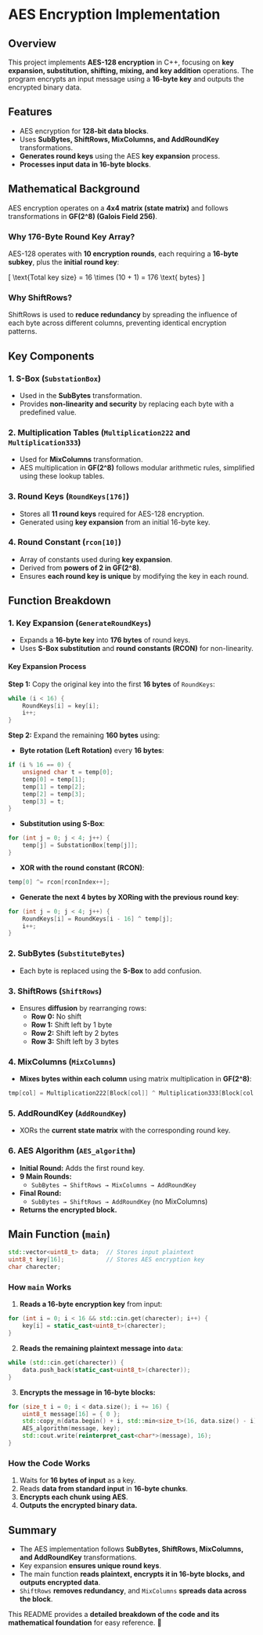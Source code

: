 # AES Encryption Implementation

## Overview
This project implements **AES-128 encryption** in C++, focusing on **key expansion, substitution, shifting, mixing, and key addition** operations. The program encrypts an input message using a **16-byte key** and outputs the encrypted binary data.

## Features
- AES encryption for **128-bit data blocks**.
- Uses **SubBytes, ShiftRows, MixColumns, and AddRoundKey** transformations.
- **Generates round keys** using the AES **key expansion** process.
- **Processes input data in 16-byte blocks**.

## Mathematical Background
AES encryption operates on a **4x4 matrix (state matrix)** and follows transformations in **GF(2^8) (Galois Field 256)**.

### **Why 176-Byte Round Key Array?**
AES-128 operates with **10 encryption rounds**, each requiring a **16-byte subkey**, plus the **initial round key**:

\[
\text{Total key size} = 16 \times (10 + 1) = 176 \text{ bytes}
\]

### **Why ShiftRows?**
ShiftRows is used to **reduce redundancy** by spreading the influence of each byte across different columns, preventing identical encryption patterns.

## **Key Components**
### **1. S-Box (`SubstationBox`)**
- Used in the **SubBytes** transformation.
- Provides **non-linearity and security** by replacing each byte with a predefined value.

### **2. Multiplication Tables (`Multiplication222` and `Multiplication333`)**
- Used for **MixColumns** transformation.
- AES multiplication in **GF(2^8)** follows modular arithmetic rules, simplified using these lookup tables.

### **3. Round Keys (`RoundKeys[176]`)**
- Stores all **11 round keys** required for AES-128 encryption.
- Generated using **key expansion** from an initial 16-byte key.

### **4. Round Constant (`rcon[10]`)**
- Array of constants used during **key expansion**.
- Derived from **powers of 2 in GF(2^8)**.
- Ensures **each round key is unique** by modifying the key in each round.

## **Function Breakdown**
### **1. Key Expansion (`GenerateRoundKeys`)**
- Expands a **16-byte key** into **176 bytes** of round keys.
- Uses **S-Box substitution** and **round constants (RCON)** for non-linearity.

#### **Key Expansion Process**
**Step 1:** Copy the original key into the first **16 bytes** of `RoundKeys`:
```cpp
while (i < 16) { 
    RoundKeys[i] = key[i]; 
    i++; 
}
```

**Step 2:** Expand the remaining **160 bytes** using:
- **Byte rotation (Left Rotation)** every **16 bytes**:
```cpp
if (i % 16 == 0) {
    unsigned char t = temp[0]; 
    temp[0] = temp[1]; 
    temp[1] = temp[2]; 
    temp[2] = temp[3]; 
    temp[3] = t; 
}
```

- **Substitution using S-Box**:
```cpp
for (int j = 0; j < 4; j++) {
    temp[j] = SubstationBox[temp[j]];
}
```

- **XOR with the round constant (RCON)**:
```cpp
temp[0] ^= rcon[rconIndex++];
```

- **Generate the next 4 bytes by XORing with the previous round key**:
```cpp
for (int j = 0; j < 4; j++) {
    RoundKeys[i] = RoundKeys[i - 16] ^ temp[j];
    i++;
}
```

### **2. SubBytes (`SubstituteBytes`)**
- Each byte is replaced using the **S-Box** to add confusion.

### **3. ShiftRows (`ShiftRows`)**
- Ensures **diffusion** by rearranging rows:
  - **Row 0:** No shift
  - **Row 1:** Shift left by 1 byte
  - **Row 2:** Shift left by 2 bytes
  - **Row 3:** Shift left by 3 bytes

### **4. MixColumns (`MixColumns`)**
- **Mixes bytes within each column** using matrix multiplication in **GF(2^8)**:
```cpp
tmp[col] = Multiplication222[Block[col]] ^ Multiplication333[Block[col + 1]] ^ Block[col + 2] ^ Block[col + 3];
```

### **5. AddRoundKey (`AddRoundKey`)**
- XORs the **current state matrix** with the corresponding round key.

### **6. AES Algorithm (`AES_algorithm`)**
- **Initial Round:** Adds the first round key.
- **9 Main Rounds:**
  - `SubBytes → ShiftRows → MixColumns → AddRoundKey`
- **Final Round:**
  - `SubBytes → ShiftRows → AddRoundKey` (no MixColumns)
- **Returns the encrypted block.**

## **Main Function (`main`)**
```cpp
std::vector<uint8_t> data;  // Stores input plaintext
uint8_t key[16];            // Stores AES encryption key
char charecter;
```

### **How `main` Works**
1. **Reads a 16-byte encryption key** from input:
```cpp
for (int i = 0; i < 16 && std::cin.get(charecter); i++) {
    key[i] = static_cast<uint8_t>(charecter);
}
```
2. **Reads the remaining plaintext message into `data`**:
```cpp
while (std::cin.get(charecter)) {
    data.push_back(static_cast<uint8_t>(charecter));
}
```
3. **Encrypts the message in 16-byte blocks:**
```cpp
for (size_t i = 0; i < data.size(); i += 16) {
    uint8_t message[16] = { 0 };
    std::copy_n(data.begin() + i, std::min<size_t>(16, data.size() - i), message);
    AES_algorithm(message, key);
    std::cout.write(reinterpret_cast<char*>(message), 16);
}
```

### **How the Code Works**
1. Waits for **16 bytes of input** as a key.
2. Reads **data from standard input** in **16-byte chunks**.
3. **Encrypts each chunk using AES**.
4. **Outputs the encrypted binary data.**

## **Summary**
- The AES implementation follows **SubBytes, ShiftRows, MixColumns, and AddRoundKey** transformations.
- Key expansion **ensures unique round keys**.
- The main function **reads plaintext, encrypts it in 16-byte blocks, and outputs encrypted data**.
- `ShiftRows` **removes redundancy**, and `MixColumns` **spreads data across the block**.

This README provides a **detailed breakdown of the code and its mathematical foundation** for easy reference. 🚀

